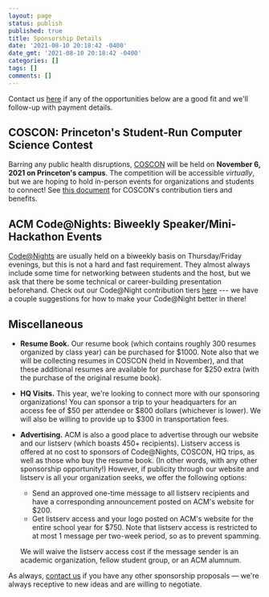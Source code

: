 ```yaml
---
layout: page
status: publish
published: true
title: Sponsorship Details
date: '2021-08-10 20:18:42 -0400'
date_gmt: '2021-08-10 20:18:42 -0400'
categories: []
tags: []
comments: []
---
```


Contact us [here](/contact) if any of the opportunities below are a good fit and we'll follow-up with payment details.

## <a name="coscon"></a>COSCON: Princeton's Student-Run Computer Science Contest

Barring any public health disruptions, [COSCON](/events/coscon) will be held on **November 6, 2021 on Princeton's campus**. The competition will be accessible *virtually*, but we are hoping to hold in-person events for organizations and students to connect! See <a href="/sponsors/sponsor_info/docs/coscon_fall_contribution_tiers.pdf" target="_blank">this document</a> for COSCON's contribution tiers and benefits.

## <a name="code-at-night"></a>ACM Code@Nights: Biweekly Speaker/Mini-Hackathon Events

[Code@Nights](/events/code-at-night) are usually held on a biweekly basis on Thursday/Friday evenings, but this is not a hard and fast requirement. They almost always include some time for networking between students and the host, but we ask that there be some technical or career-building presentation beforehand. Check out our Code@Night contribution tiers <a href="/sponsors/sponsor_info/docs/code-at-night_tiers.pdf" target="_blank">here</a> --- we have a couple suggestions for how to make your Code@Night better in there!

## Miscellaneous

<a name="resume"></a>
- **Resume Book.** Our resume book (which contains roughly 300 resumes organized by class year) can be purchased for $1000. Note also that we will be collecting resumes in COSCON (held in November), and that these additional resumes are available for purchase for $250 extra (with the purchase of the original resume book). 

<a name="hq"></a>
- **HQ Visits.** This year, we're looking to connect more with our sponsoring organizations! You can sponsor a trip to your headquarters for an access fee of $50 per attendee or $800 dollars (whichever is lower). We will also be willing to provide up to $300 in transportation fees.

<a name="advertising"></a>
- **Advertising.** ACM is also a good place to advertise through our website and our listserv (which boasts 450+ recipients). Listserv access is offered at no cost to sponsors of Code@Nights, COSCON, HQ trips, as well as those who buy the resume book. (In other words, with any other sponsorship opportunity!) However, if publicity through our website and listserv is all your organization seeks, we offer the following options:
    - Send an approved one-time message to all listserv recipients and have a corresponding announcement posted on ACM's website for $200.
    - Get listserv access and your logo posted on ACM's website for the entire school year for $750. Note that listserv access is restricted to at most 1 message per two-week period, so as to prevent spamming.

  We will waive the listserv access cost if the message sender is an academic organization, fellow student group, or an ACM alumnum.

As always, [contact us](/contact) if you have any other sponsorship proposals — we're always receptive to new ideas and are willing to negotiate.

